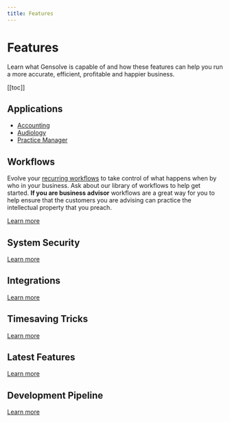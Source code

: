 ```yaml
---
title: Features
---
```


# Features

Learn what Gensolve is capable of and how these features can help you run a more accurate, efficient, profitable and happier business.

[[toc]]

## Applications

- [Accounting](./accounting/)
- [Audiology](./audiology/)
- [Practice Manager](./practice-manager/)

## Workflows

Evolve your [recurring workflows](./staff-management/how-to-create-recurring-workflows/) to take control of what happens when by who in your business. Ask about our library of workflows to help get started. **If you are business advisor** workflows are a great way for you to help ensure that the customers you are advising can practice the intellectual property that you preach.

[Learn more](./workflows/)

## System Security

[Learn more](./system-security/)

## Integrations

[Learn more](./integrations/)

## Timesaving Tricks

[Learn more](./time-saving-tricks/)

## Latest Features

[Learn more](./latest-features/)

## Development Pipeline

[Learn more](./development-pipeline/)
